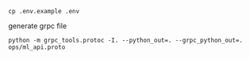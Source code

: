 ```
cp .env.example .env
```

generate grpc file
```
python -m grpc_tools.protoc -I. --python_out=. --grpc_python_out=. ops/ml_api.proto
```
